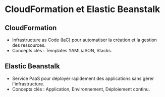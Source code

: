 # CloudFormation et Elastic Beanstalk

## CloudFormation
- Infrastructure as Code (IaC) pour automatiser la création et la gestion des ressources.
- Concepts clés : Templates YAML/JSON, Stacks.

## Elastic Beanstalk
- Service PaaS pour déployer rapidement des applications sans gérer l'infrastructure.
- Concepts clés : Application, Environnement, Déploiement continu.
